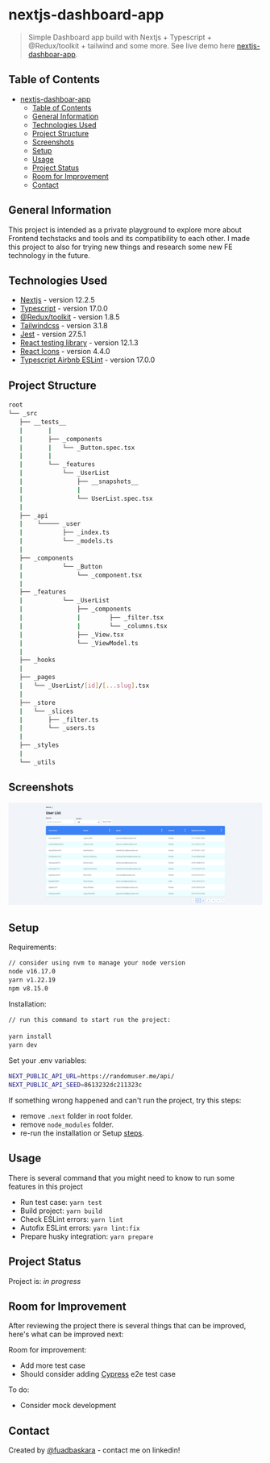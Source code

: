 # nextjs-dashboard-app

> Simple Dashboard app build with Nextjs + Typescript + @Redux/toolkit + tailwind and some more.
> See live demo here [nextjs-dashboar-app](https://nextjs-dashboard-app.vercel.app/).

## Table of Contents

- [nextjs-dashboar-app](#nextjs-dashboar-app)
  - [Table of Contents](#table-of-contents)
  - [General Information](#general-information)
  - [Technologies Used](#technologies-used)
  - [Project Structure](#project-structure)
  - [Screenshots](#screenshots)
  - [Setup](#setup)
  - [Usage](#usage)
  - [Project Status](#project-status)
  - [Room for Improvement](#room-for-improvement)
  - [Contact](#contact)

## General Information

This project is intended as a private playground to explore more about Frontend techstacks and tools and its compatibility to each other. I made this project to also for trying new things and research some new FE technology in the future.

## Technologies Used

- [Nextjs](https://nextjs.org/) - version 12.2.5
- [Typescript](https://www.typescriptlang.org/) - version 17.0.0
- [@Redux/toolkit](https://redux-toolkit.js.org/) - version 1.8.5
- [Tailwindcss](https://tailwindcss.com/) - version 3.1.8
- [Jest](#nextjs-dashboar-app) - version 27.5.1
- [React testing library](https://testing-library.com/docs/react-testing-library/intro/) - version 12.1.3
- [React Icons](https://react-icons.github.io/react-icons/) - version 4.4.0
- [Typescript Airbnb ESLint](https://www.npmjs.com/package/eslint-config-airbnb-typescript) - version 17.0.0

## Project Structure

```bash
root
└── _src
   ├── __tests__
   |       |
   |       ├── _components
   |       |   └── _Button.spec.tsx
   |       |
   |       └── _features
   |           └── _UserList
   |               ├── __snapshots__
   |               |
   |               └── UserList.spec.tsx
   |
   ├── _api
   |    └───── _user
   |           ├── _index.ts
   |           └── _models.ts
   |
   ├── _components
   |           └── _Button
   |               └── _component.tsx
   |
   ├── _features
   |           └── _UserList
   |               ├── _components
   |               |        ├── _filter.tsx
   |               |        └── _columns.tsx
   |               ├── _View.tsx
   |               └── _ViewModel.ts
   |
   ├── _hooks
   |
   ├── _pages
   |   └── _UserList/[id]/[...slug].tsx
   |
   ├── _store
   |   └── _slices
   |       ├── _filter.ts
   |       └── _users.ts
   |
   ├── _styles
   |
   └── _utils

```

## Screenshots

![Example screenshot](./public/images/preview.png)

## Setup

Requirements:

```bash
// consider using nvm to manage your node version
node v16.17.0
yarn v1.22.19
npm v8.15.0
```

Installation:

```bash
// run this command to start run the project:

yarn install
yarn dev
```

Set your .env variables:

```bash
NEXT_PUBLIC_API_URL=https://randomuser.me/api/
NEXT_PUBLIC_API_SEED=8613232dc211323c
```

If something wrong happened and can't run the project, try this steps:

- remove `.next` folder in root folder.
- remove `node_modules` folder.
- re-run the installation or Setup [steps](#setup).

## Usage

There is several command that you might need to know to run some features in this project

- Run test case: `yarn test`
- Build project: `yarn build`
- Check ESLint errors: `yarn lint`
- Autofix ESLint errors: `yarn lint:fix`
- Prepare husky integration: `yarn prepare`

## Project Status

Project is: _in progress_

## Room for Improvement

After reviewing the project there is several things that can be improved, here's what can be improved next:

Room for improvement:

- Add more test case
- Should consider adding [Cypress](https://www.cypress.io/) e2e test case

To do:

- Consider mock development

## Contact

Created by [@fuadbaskara](https://www.linkedin.com/in/fuad-baskara-b07ab7164/) - contact me on linkedin!
